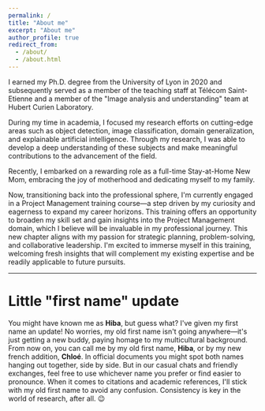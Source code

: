 ```yaml
---
permalink: /
title: "About me"
excerpt: "About me"
author_profile: true
redirect_from: 
  - /about/
  - /about.html
---
```


I earned my Ph.D. degree from the University of Lyon in 2020 and subsequently served as a member of the teaching staff at Télécom Saint-Etienne and a member of the "Image analysis and understanding" team at Hubert Curien Laboratory.

During my time in academia, I focused my research efforts on cutting-edge areas such as object detection, image classification, domain generalization, and explainable artificial intelligence. Through my research, I was able to develop a deep understanding of these subjects and make meaningful contributions to the advancement of the field.

Recently, I embarked on a rewarding role as a full-time Stay-at-Home New Mom, embracing the joy of motherhood and dedicating myself to my family. 

Now, transitioning back into the professional sphere, I'm currently engaged in a Project Management training course—a step driven by my curiosity and eagerness to expand my career horizons. This training offers an opportunity to broaden my skill set and gain insights into the Project Management domain, which I believe will be invaluable in my professional journey. This new chapter aligns with my passion for strategic planning, problem-solving, and collaborative leadership. I'm excited to immerse myself in this training, welcoming fresh insights that will complement my existing expertise and be readily applicable to future pursuits.

*****************

# Little "first name" update 

You might have known me as **Hiba**, but guess what? I've given my first name an update!
No worries, my old first name isn't going anywhere—it's just getting a new buddy, paying homage to my multicultural background. 
From now on, you can call me by my old first name, **Hiba**, or by my new french addition, **Chloé**.
In official documents you might spot both names hanging out together, side by side. But in our casual chats and friendly exchanges, feel free to use whichever name you prefer or find easier to pronounce.
When it comes to citations and academic references, I'll stick with my old first name to avoid any confusion. Consistency is key in the world of research, after all. 😉


